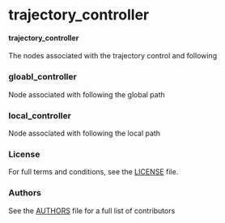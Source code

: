 trajectory_controller
==================
#### trajectory_controller
The nodes associated with the trajectory control and following

### gloabl_controller
Node associated with following the global path

### local_controller
Node associated with following the local path 

### License
For full terms and conditions, see the [LICENSE](LICENSE) file.

### Authors
See the [AUTHORS](AUTHORS.md) file for a full list of contributors
